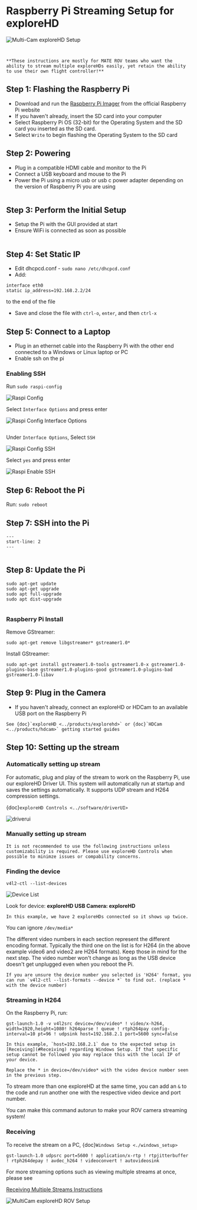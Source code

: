 # Raspberry Pi Streaming Setup for exploreHD

![Multi-Cam exploreHD Setup](../img/explorehd/exploreHD_Connection_Diagram.JPG)

```{note} The following instructions are for if you want to set up streaming from a Raspberry Pi without ArduSub. If you want plug-and-play compatibility we recommend following [this guide](https://www.ardusub.com/quick-start/installing-companion.html) to install ArduSub companion. 


**These instructions are mostly for MATE ROV teams who want the ability to stream multiple exploreHDs easily, yet retain the ability to use their own flight controller!**
```

## Step 1: Flashing the Raspberry Pi

* Download and run the [Raspberry Pi Imager](https://www.raspberrypi.com/software/) from the official Raspberry Pi website
* If you haven't already, insert the SD card into your computer
* Select Raspberry Pi OS (32-bit) for the Operating System and the SD card you inserted as the SD card.
* Select `Write` to begin flashing the Operating System to the SD card

## Step 2: Powering

* Plug in a compatible HDMI cable and monitor to the Pi
* Connect a USB keyboard and mouse to the Pi
* Power the Pi using a micro usb or usb c power adapter depending on the version of Raspberry Pi you are using

```{important} Ensure you power the Pi after plugging the monitor into the Pi **and wall power**, otherwise, the Pi will not recognize the display and you will have to power cycle the device.
```

## Step 3: Perform the Initial Setup

* Setup the Pi with the GUI provided at start
* Ensure WiFi is connected as soon as possible

```{warning} Make sure you select the **US Keyboard layout** or some keys will not be recognized properly.
```

## Step 4: Set Static IP

* Edit dhcpcd.conf -  `sudo nano /etc/dhcpcd.conf`
* Add:
```
interface eth0
static ip_address=192.168.2.2/24
```
to the end of the file
* Save and close the file with `ctrl-o`, `enter`, and then `ctrl-x`

## Step 5: Connect to a Laptop

* Plug in an ethernet cable into the Raspberry Pi with the other end connected to a Windows or Linux laptop or PC
* Enable ssh on the pi

### Enabling SSH

Run `sudo raspi-config`

![Raspi Config](../img/pi_setup/enable_ssh/raspi-config.png)

Select `Interface Options` and press enter

![Raspi Config Interface Options](../img/pi_setup/enable_ssh/raspi-config2.png)

```{note} Use the arrow keys to navigate the menu up and down
```

Under `Interface Options`, Select `SSH`

![Raspi Config SSH](../img/pi_setup/enable_ssh/raspi-config3.png)

Select `yes` and press enter

![Raspi Enable SSH](../img/pi_setup/enable_ssh/raspi-config4.png)

## Step 6: Reboot the Pi

Run: `sudo reboot`

## Step 7: SSH into the Pi

```{include} ./ssh_into_pi.md
---
start-line: 2 
---
```

```{note} At this point, you can disconnect the USB keyboard, mouse, and monitor from the Raspberry Pi.
```

## Step 8: Update the Pi

```
sudo apt-get update
sudo apt-get upgrade
sudo apt full-upgrade
sudo apt dist-upgrade
```

```{note} This process may take a while
```

### Raspberry Pi Install

Remove GStreamer:

`sudo apt-get remove libgstreamer* gstreamer1.0*`

Install GStreamer:

`sudo apt-get install gstreamer1.0-tools gstreamer1.0-x gstreamer1.0-plugins-base gstreamer1.0-plugins-good gstreamer1.0-plugins-bad gstreamer1.0-libav`

## Step 9: Plug in the Camera

* If you haven't already, connect an exploreHD or HDCam to an available USB port on the Raspberry Pi

```{note}
See {doc}`exploreHD <../products/explorehd>` or {doc}`HDCam <../products/hdcam>` getting started guides
```

## Step 10: Setting up the stream

### Automatically setting up stream

For automatic, plug and play of the stream to work on the Raspberry Pi, use our exploreHD Driver UI. This system will automatically run at startup and saves the settings automatically. It supports UDP stream and H264 compression settings.

{doc}`exploreHD Controls <../software/driverUI>`

![driverui](../img/driverui/driverui.png)

### Manually setting up stream

```{important}
It is not recommended to use the following instructions unless customizability is required. Please use exploreHD Controls when possible to minimze issues or compability concerns.
```

### Finding the device
`v4l2-ctl --list-devices`

![Device List](../img/pi_setup/PiDeviceLists.jpg)

Look for device: **exploreHD USB Camera: exploreHD**
```{note}
In this example, we have 2 exploreHDs connected so it shows up twice. 
```
You can ignore `/dev/media*`

The different video numbers in each section represent the different encoding format. Typically the third one on the list is for H264 (in the above example video6 and video2 are H264 formats). Keep those in mind for the next step. The video number won't change as long as the USB device doesn't get unplugged even when you reboot the Pi. 
```{note}
If you are unsure the device number you selected is 'H264' format, you can run `v4l2-ctl --list-formats --device *` to find out. (replace * with the device number)
```
### Streaming in H264

On the Raspberry Pi, run:

`gst-launch-1.0 -v v4l2src device=/dev/video* ! video/x-h264, width=1920,height=1080! h264parse ! queue ! rtph264pay config-interval=10 pt=96 ! udpsink host=192.168.2.1 port=5600 sync=false`

```{note}
In this example, `host=192.168.2.1` due to the expected setup in [Receiving](#Receiving) regarding Windows Setup. If that specific setup cannot be followed you may replace this with the local IP of your device.
```

```{note}
Replace the * in device=/dev/video* with the video device number seen in the previous step.
```

To stream more than one exploreHD at the same time, you can add an `&` to the code and run another one with the respective video device and port number.

You can make this command autorun to make your ROV camera streaming system!

### Receiving

To receive the stream on a PC, {doc}`Windows Setup <./windows_setup>`

`gst-launch-1.0 udpsrc port=5600 ! application/x-rtp ! rtpjitterbuffer ! rtph264depay ! avdec_h264 ! videoconvert ! autovideosink`

For more streaming options such as viewing multiple streams at once, please see

[Receiving Multiple Streams Instructions](/guides/ardusub_companion.html#receiving-multiple-streams)

![MultiCam exploreHD ROV Setup](../img/gstreamer/gstreamer8.jpg)